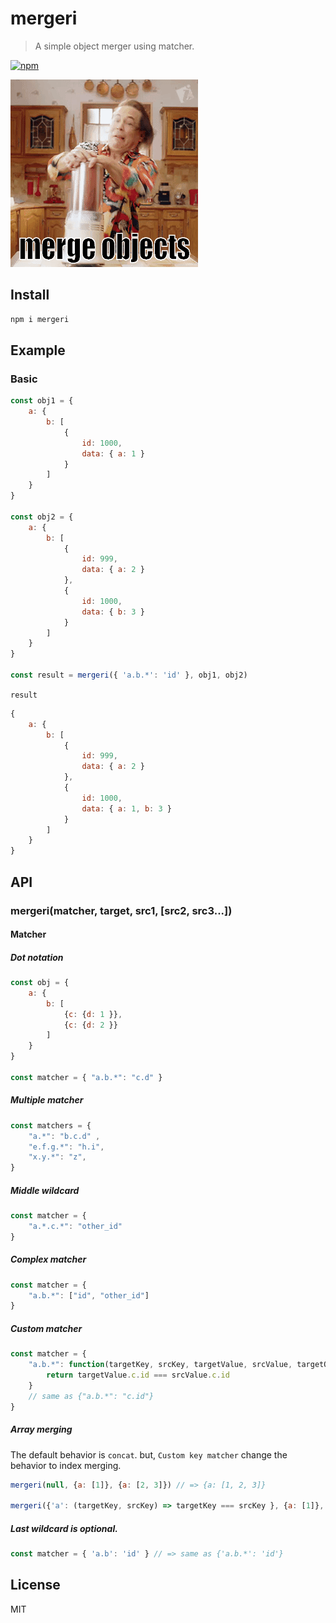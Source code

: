 # mergeri
> A simple object merger using matcher.

[![npm](https://img.shields.io/npm/v/mergeri.svg?style=flat-square)](https://www.npmjs.com/package/mergeri)

![merge objects](pain.gif)

## Install
```sh
npm i mergeri
```

## Example
### Basic
```js
const obj1 = {
    a: {
        b: [
            {
                id: 1000,
                data: { a: 1 }
            }
        ]
    }
}

const obj2 = {
    a: {
        b: [
            {
                id: 999,
                data: { a: 2 }
            },
            {
                id: 1000,
                data: { b: 3 }
            }
        ]
    }
}

const result = mergeri({ 'a.b.*': 'id' }, obj1, obj2)
```

`result`
```js
{
    a: {
        b: [
            {
                id: 999,
                data: { a: 2 }
            },
            {
                id: 1000,
                data: { a: 1, b: 3 }
            }
        ]
    }
}
```

## API
### mergeri(matcher, target, src1, [src2, src3...])

#### Matcher

##### Dot notation
```js
const obj = {
    a: {
        b: [
            {c: {d: 1 }},
            {c: {d: 2 }}
        ]
    }
}

const matcher = { "a.b.*": "c.d" }
```

##### Multiple matcher
```js
const matchers = {
    "a.*": "b.c.d" ,
    "e.f.g.*": "h.i",
    "x.y.*": "z",
}
```

##### Middle wildcard
```js
const matcher = {
    "a.*.c.*": "other_id"
}
```

##### Complex matcher
```js
const matcher = {
    "a.b.*": ["id", "other_id"]
}
```

##### Custom matcher
```js
const matcher = {
    "a.b.*": function(targetKey, srcKey, targetValue, srcValue, targetObj, srcObj) {
        return targetValue.c.id === srcValue.c.id
    }
    // same as {"a.b.*": "c.id"}
}
```

##### Array merging
The default behavior is `concat`. but, `Custom key matcher` change the behavior to index merging.

```js
mergeri(null, {a: [1]}, {a: [2, 3]}) // => {a: [1, 2, 3]}

mergeri({'a': (targetKey, srcKey) => targetKey === srcKey }, {a: [1]}, {a: [2, 3]}) // => {a: [2, 3]}
```

##### Last wildcard is optional.
```js
const matcher = { 'a.b': 'id' } // => same as {'a.b.*': 'id'}
```

## License
MIT
